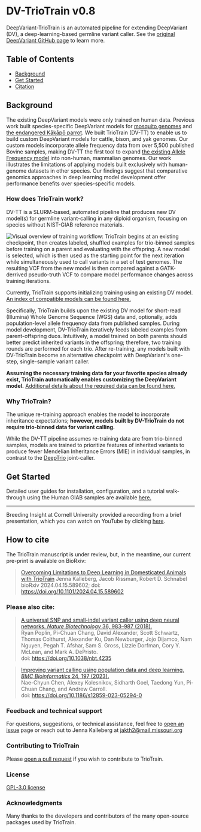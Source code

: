 # DV-TrioTrain v0.8

DeepVariant-TrioTrain is an automated pipeline for extending DeepVariant (DV), a deep-learning-based germline variant caller. See the [original DeepVariant GitHub page](https://github.com/google/deepvariant) to learn more.

## Table of Contents

* [Background](#background)
* [Get Started](#user-guide)
* [Citation](#citation)

## Background

The existing DeepVariant models were only trained on human data. Previous work built species-specific DeepVariant models for [mosquito genomes](https://google.github.io/deepvariant/posts/2018-12-05-improved-non-human-variant-calling-using-species-specific-deepvariant-models/) and [the endangered Kākāpō parrot](https://www.biorxiv.org/content/10.1101/2022.10.22.513130v1.full). We built TrioTrain (DV-TT) to enable us to build custom DeepVariant models for cattle, bison, and yak genomes. Our custom models incorporate allele frequency data from over 5,500 published Bovine samples, making DV-TT the first tool to expand [the existing Allele Frequency model](https://doi.org/10.1186/s12859-023-05294-0) into non-human, mammalian genomes. Our work illustrates the limitations of applying models built exclusively with human-genome datasets in other species. Our findings suggest that comparative genomics approaches in deep learning model development offer performance benefits over species-specific models.

### How does TrioTrain work?

DV-TT is a SLURM-based, automated pipeline that produces new DV model(s) for germline variant-calling in any diploid organism, focusing on species without NIST-GIAB reference materials.

![Visual overview of training workflow: TrioTrain begins at an existing checkpoint, then creates labeled, shuffled examples for trio-binned samples before training on a parent and evaluating with the offspring. A new model is selected, which is then used as the starting point for the next iteration while simultaneously used to call variants in a set of test genomes. The resulting VCF from the new model is then compared against a GATK-derrived pseudo-truth VCF to compare model performance changes across training iterations.](https://github.com/jkalleberg/DV-TrioTrain/blob/0c42346a7dee708657358cdacdba298eaa1bfd7b/docs/img/Workflow_Sm_Horizontal.png?raw=true)

Currently, TrioTrain supports initializing training using an existing DV model. [An index of compatible models can be found here.](./docs/user-guide/existing_models.md)

Specifically, TrioTrain builds upon the existing DV model for short-read (Illumina) Whole Genome Sequence (WGS) data and, optionally, adds population-level allele frequency data from published samples. During model development, DV-TrioTrain iteratively feeds labeled examples from parent-offspring duos. Intuitively, a model trained on both parents should better predict inherited variants in the offspring; therefore, two training rounds are performed for each trio. After re-training, any models built with DV-TrioTrain become an alternative checkpoint with DeepVariant's one-step, single-sample variant caller.

**Assuming the necessary training data for your favorite species already exist, TrioTrain automatically enables customizing the DeepVariant model.** [Additional details about the required data can be found here.](./docs/user-guide/usage_guide.md)

### Why TrioTrain?

The unique re-training approach enables the model to incorporate inheritance expectations; **however, models built by DV-TrioTrain do not require trio-binned data for variant calling.**

While the DV-TT pipeline assumes re-training data are from trio-binned samples, models are trained to prioritize features of inherited variants to produce fewer Mendelian Inheritance Errors (MIE) in individual samples, in contrast to the [DeepTrio](https://github.com/google/deepvariant/blob/r1.5/docs/deeptrio-details.md) joint-caller.

<a name="user-guide"></a>

## Get Started

Detailed user guides for installation, configuration, and a tutorial walk-through using the Human GIAB samples are available [here.](./docs/getting-started/getting-started.md)

---

Breeding Insight at Cornell University provided a recording from a brief presentation, which you can watch on YouTube by clicking [here](https://www.youtube.com/watch?v=u8lpZZrt9Zc&list=PLzNvw7rej-RsuMLCQfrH7EKJs7o2og1qp).

<a name="citation"></a>

## How to cite

The TrioTrain manuscript is under review, but, in the meantime, our current pre-print is available on BioRxiv:

> [Overcoming Limitations to Deep Learning in Domesticated Animals with TrioTrain](https://www.biorxiv.org/content/10.1101/2024.04.15.589602v1)
Jenna Kalleberg, Jacob Rissman, Robert D. Schnabel
bioRxiv 2024.04.15.589602; doi: https://doi.org/10.1101/2024.04.15.589602


### Please also cite:

> [A universal SNP and small-indel variant caller using deep neural networks. *Nature Biotechnology* 36, 983–987 (2018).](https://rdcu.be/7Dhl) <br/>
Ryan Poplin, Pi-Chuan Chang, David Alexander, Scott Schwartz, Thomas Colthurst, Alexander Ku, Dan Newburger, Jojo Dijamco, Nam Nguyen, Pegah T. Afshar, Sam S. Gross, Lizzie Dorfman, Cory Y. McLean, and Mark A. DePristo.<br/>
doi: <https://doi.org/10.1038/nbt.4235>

> [Improving variant calling using population data and deep learning. *BMC Bioinformatics* 24, 197 (2023).](https://doi.org/10.1186/s12859-023-05294-0) <br/>
Nae-Chyun Chen, Alexey Kolesnikov, Sidharth Goel, Taedong Yun, Pi-Chuan Chang, and Andrew Carroll.<br/>
doi: <https://doi.org/10.1186/s12859-023-05294-0>

### Feedback and technical support

For questions, suggestions, or technical assistance, feel free to [open an issue](https://github.com/jkalleberg/DV-TrioTrain/issues) page or reach out to Jenna Kalleberg at [jakth2@mail.missouri.org](jakth2@mail.missouri.edu)

### Contributing to TrioTrain

Please [open a pull request](https://github.com/jkalleberg/DV-TrioTrain/pulls) if you wish to contribute to TrioTrain.

### License

[GPL-3.0 license](LICENSE)

### Acknowledgments

Many thanks to the developers and contributors of the many open-source packages used by TrioTrain.
